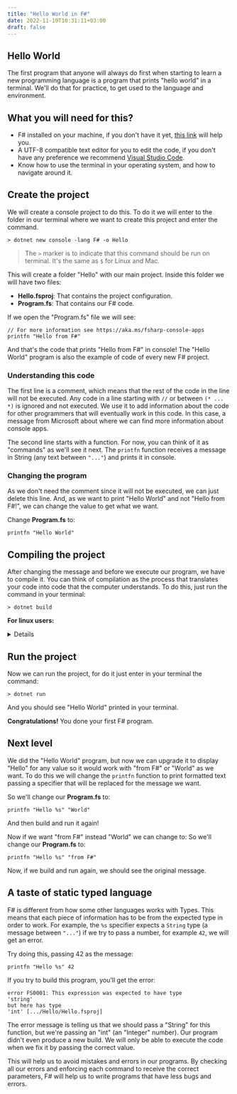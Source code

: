 ```yaml
---
title: "Hello World in F#"
date: 2022-11-10T10:31:11+03:00
draft: false
---
```


## Hello World

The first program that anyone will always do first when starting to learn a new programming language is a program that prints "hello world" in a terminal. We'll do that for practice, to get used to the language and environment.

## What you will need for this?

- F# installed on your machine, if you don't have it yet, [this link](https://learn.microsoft.com/en-us/dotnet/core/install/) will help you.
- A UTF-8 compatible text editor for you to edit the code, if you don't have any preference we recommend [Visual Studio Code](https://code.visualstudio.com/download).
- Know how to use the terminal in your operating system, and how to navigate around it.

## Create the project

We will create a console project to do this. To do it we will enter to the folder in our terminal where we want to create this project and enter the command.

```
> dotnet new console -lang F# -o Hello
```

> The `>` marker is to indicate that this command should be run on terminal. It's the same as `$` for Linux and Mac. 

This will create a folder "Hello" with our main project. Inside this folder we will have two files:
- **Hello.fsproj**: That contains the project configuration.
- **Program.fs**: That contains our F# code.

If we open the "Program.fs" file we will see:
```F#
// For more information see https://aka.ms/fsharp-console-apps
printfn "Hello from F#"
```
And that's the code that prints "Hello from F#" in console! The "Hello World" program is also the example of code of every new F# project.

### Understanding this code

The first line is a comment, which means that the rest of the code in the line will not be executed. Any code in a line starting with  `//` or between `(* ... *)` is ignored and not executed. We use it to add information about the code for other programmers that will eventually work in this code. In this case, a message from Microsoft about where we can find more information about console apps.

The second line starts with a function. For now, you can think of it as "commands" as we'll see it next. The `printfn` function receives a message in String (any text between `"..."`) and prints it in console.

### Changing the program

As we don't need the comment since it will not be executed, we can just delete this line. And, as we want to print "Hello World" and not "Hello from F#!", we can change the value to get what we want.

Change **Program.fs** to:
```F#
printfn "Hello World"
```

## Compiling the project

After changing the message and before we execute our program, we have to compile it. You can think of compilation as the process that translates your code into code that the computer understands. To do this, just run the command in your terminal:
```
> dotnet build
```
**For linux users:**
<details>
Add to your .bashrc the flag `export DOTNET_SYSTEM_GLOBALIZATION_INVARIANT=1` in case of some error at build process.
</details>

## Run the project

Now we can run the project, for do it just enter in your terminal the command:
```
> dotnet run
```

And you should see "Hello World" printed in your terminal.

**Congratulations!** You done your first F# program.

## Next level

We did the "Hello World" program, but now we can upgrade it to display "Hello" for any value so it would work with "from F#" or "World" as we want. To do this we will change the `printfn` function to print formatted text passing a specifier that will be replaced for the message we want.

So we'll change our **Program.fs** to:
```F#
printfn "Hello %s" "World"
```

And then build and run it again!

Now if we want "from F#" instead "World" we can change to:
So we'll change our **Program.fs** to:
```F#
printfn "Hello %s" "from F#"
```

Now, if we build and run again, we should see the original message.

## A taste of static typed language

F# is different from how some other languages works with Types. This means that each piece of information has to be from the expected type in order to work. For example, the `%s` specifier expects a `String` type (a message between `"..."`) if we try to pass a number, for example `42`, we will get an error.

Try doing this, passing 42 as the message:
```F#
printfn "Hello %s" 42
```

If you try to build this program, you'll get the error:
 ```
 error FS0001: This expression was expected to have type    
 'string'    
 but here has type    
 'int' [.../Hello/Hello.fsproj]
```

The error message is telling us that we should pass a "String" for this function, but we're passing an "int" (an "Integer" number). Our program didn't even produce a new build. We will only be able to execute the code when we fix it by passing the correct value.

This will help us to avoid mistakes and errors in our programs. By checking all our errors and enforcing each command to receive the correct parameters, F# will help us to write programs that have less bugs and errors.
